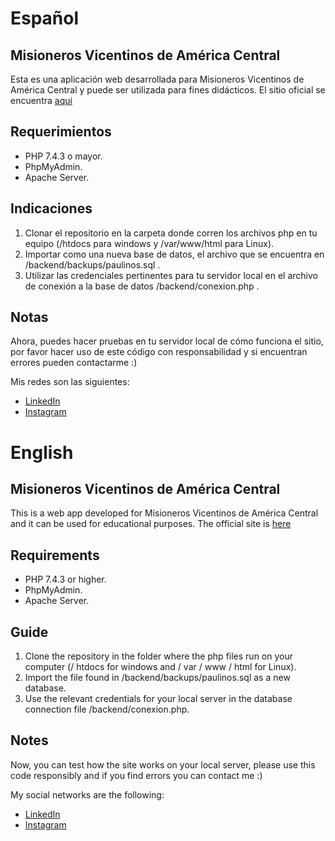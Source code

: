 # Español
## Misioneros Vicentinos de América Central
Esta es una aplicación web desarrollada para Misioneros Vicentinos de América Central y puede ser utilizada para fines didácticos. El sitio oficial se encuentra [aquí](http:/misionerosvicentinosac.org)

## Requerimientos
- PHP 7.4.3 o mayor.
- PhpMyAdmin.
- Apache Server.

## Indicaciones
1. Clonar el repositorio en la carpeta donde corren los archivos php en tu equipo (/htdocs para windows y /var/www/html para Linux).
2. Importar como una nueva base de datos, el archivo que se encuentra en /backend/backups/paulinos.sql .
3. Utilizar las credenciales pertinentes para tu servidor local en el archivo de conexión a la base de datos /backend/conexion.php .

## Notas
Ahora, puedes hacer pruebas en tu servidor local de cómo funciona el sitio, por favor hacer uso de este código con responsabilidad y si encuentran errores pueden contactarme :)

Mis redes son las siguientes:

- [LinkedIn](https://www.linkedin.com/in/ren%C3%A9-blanco-499141113/)
- [Instagram](https://www.instagram.com/rn_blanco/)

# English
## Misioneros Vicentinos de América Central
This is a web app developed for Misioneros Vicentinos de América Central and it can be used for educational purposes. The official site is [here](http:/misionerosvicentinosac.org)

## Requirements
- PHP 7.4.3 or higher.
- PhpMyAdmin.
- Apache Server.

## Guide
1. Clone the repository in the folder where the php files run on your computer (/ htdocs for windows and / var / www / html for Linux).
2. Import the file found in /backend/backups/paulinos.sql as a new database.
3. Use the relevant credentials for your local server in the database connection file /backend/conexion.php.

## Notes
Now, you can test how the site works on your local server, please use this code responsibly and if you find errors you can contact me :)

My social networks are the following:

- [LinkedIn](https://www.linkedin.com/in/ren%C3%A9-blanco-499141113/)
- [Instagram](https://www.instagram.com/rn_blanco/)
